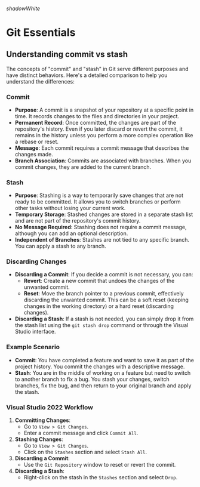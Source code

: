 ###### shadowWhite

# Git Essentials
## Understanding commit vs stash

The concepts of "commit" and "stash" in Git serve different purposes and have distinct behaviors. Here's a detailed comparison to help you understand the differences:

### Commit
- **Purpose**: A commit is a snapshot of your repository at a specific point in time. It records changes to the files and directories in your project.
- **Permanent Record**: Once committed, the changes are part of the repository's history. Even if you later discard or revert the commit, it remains in the history unless you perform a more complex operation like a rebase or reset.
- **Message**: Each commit requires a commit message that describes the changes made.
- **Branch Association**: Commits are associated with branches. When you commit changes, they are added to the current branch.

### Stash
- **Purpose**: Stashing is a way to temporarily save changes that are not ready to be committed. It allows you to switch branches or perform other tasks without losing your current work.
- **Temporary Storage**: Stashed changes are stored in a separate stash list and are not part of the repository's commit history.
- **No Message Required**: Stashing does not require a commit message, although you can add an optional description.
- **Independent of Branches**: Stashes are not tied to any specific branch. You can apply a stash to any branch.

### Discarding Changes
- **Discarding a Commit**: If you decide a commit is not necessary, you can:
    - **Revert**: Create a new commit that undoes the changes of the unwanted commit.
    - **Reset**: Move the branch pointer to a previous commit, effectively discarding the unwanted commit. This can be a soft reset (keeping changes in the working directory) or a hard reset (discarding changes).
- **Discarding a Stash**: If a stash is not needed, you can simply drop it from the stash list using the `git stash drop` command or through the Visual Studio interface.

### Example Scenario
- **Commit**: You have completed a feature and want to save it as part of the project history. You commit the changes with a descriptive message.
- **Stash**: You are in the middle of working on a feature but need to switch to another branch to fix a bug. You stash your changes, switch branches, fix the bug, and then return to your original branch and apply the stash.

### Visual Studio 2022 Workflow
1. **Committing Changes**:
     - Go to `View > Git Changes`.
     - Enter a commit message and click `Commit All`.
2. **Stashing Changes**:
     - Go to `View > Git Changes`.
     - Click on the `Stashes` section and select `Stash All`.
3. **Discarding a Commit**:
     - Use the `Git Repository` window to reset or revert the commit.
4. **Discarding a Stash**:
     - Right-click on the stash in the `Stashes` section and select `Drop`.